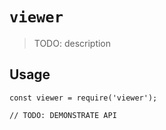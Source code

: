 # `viewer`

> TODO: description

## Usage

```
const viewer = require('viewer');

// TODO: DEMONSTRATE API
```
